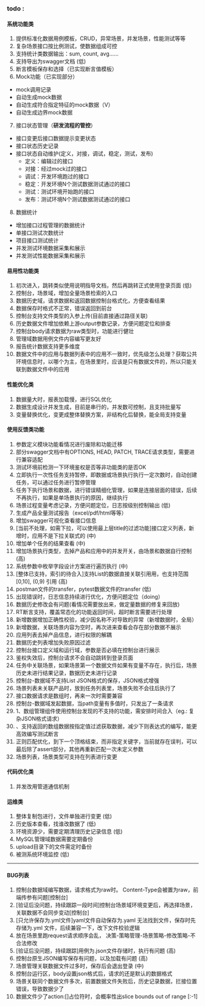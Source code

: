 ### todo :
#### 系统功能类
1. 提供标准化数据用例模板，CRUD，异常场景，并发场景，性能测试等等
2. 复杂场景接口按比例测试，使数据组成可控
3. 支持统计类数据输出：sum, count, avg……
4. 支持导出为swagger文档  (低)
5. 断言模板保存和选择（已实现断言值模板）
6. Mock功能（已实现部分）
  - mock调用记录
  - 自动生成mock数据
  - 自动生成符合指定特征的mock数据（V）
  - 自动生成边界mock数据
7. 接口状态管理（**研发流程的管控**）
  - 接口变更后接口数据提示变更状态
  - 接口状态历史记录
  - 接口状态自动维护(定义，对接，调试，稳定，测试，发布)
    - 定义：编辑过的接口
    - 对接：经过mock过的接口
    - 调试：开发环境跑过的接口
    - 稳定：开发环境N个测试数据测试通过的接口
    - 测试：测试环境开始跑的接口
    - 发布：测试环境N个测试数据测试通过的接口
8. 数据统计
  - 增加接口过程管理的数据统计
  - 单接口测试次数统计
  - 项目接口测试统计
  - 并发测试环境数据采集和展示
  - 并发测试性能数据采集和展示

#### 易用性功能类
1. 初次进入，跳转类似使用说明指导文档，然后再跳转正式使用登录页面   (低)
2. 控制台，场景域，增加全量场景检索的入口
3. 数据历史域，请求数据和返回数据控制台格式化，方便查看结果
6. 数据保存时格式不正常，错误返回到前台
7. 控制台支持文件类型的入参上传(目前直接通过路径关联)
8. 历史数据文件增加依赖上游output参数记录，方便问题定位和排查
9. 控制台body请求数据为raw类型时，功能进行健壮
10. 管理域数据用例文件内容编写更友好
11. 报告统计数据支持更多维度
12. 数据文件中的应用与数据列表中的应用不一致时，优先级怎么处理？获取公共环境信息时，以哪个为主，在场景里时，应该是只有数据文件的，所以只能关联到数据文件中的应用

#### 性能优化类
1. 数据量大时，报表加载慢，进行SQL优化
2. 数据生成设计并发生成，目前是串行的，并发数可控制，且支持批量写
3. 变量替换优化，变更成整体替换方案，非结构化后替换，能全局支持变量

#### 使用反馈类功能
1. 参数定义模块功能看情况进行废除和功能迁移
2. 部分swagger文档中有OPTIONS, HEAD, PATCH, TRACE请求类型，需要进行兼容适配
3. 测试环境前检测一下环境鉴权是否等非功能类的是否OK
4. 立即执行一次性任务支持暂停，即数据或场景执行执行一定次数时，自动创建任务，可以通过任务进行暂停管理
5. 任务下执行场景和数据，进行错误精细化管理，如果是连接层面的错误，后续不再执行，如果是单场景执行的原因，继续执行
6. 场景过程变量考虑记录，方便问题定位，日志按级别控制输出 (低)
7. 生成产品全量测试报告（excel/pdf/html等等）
8. 增加swagger可视化查看接口信息
9. [当前不处理，如需下拉，可以使用最上层title的过滤功能]接口定义列表，新增时，应用不是下拉关联式的  (中)
10. 增加单个任务的结果查看  (中)
11. 增加场景执行类型，去掉产品和应用中的并发开关，由场景和数据自行控制   (高)
12. 系统参数中枚举字段设计方案进行遍历执行  (中)
13. [整体已支持，索引的待合入]支持List的数据直接关联引用用，也支持范围[0,10], (0,9) 引用  (高)
14. postman文件的transfer，pytest数据文件的transfer   (低)
15. 出现错误时，日志信息持续进行优化，方便问题定位（doing） 
16. 数据历史修改会有问题(看情况需要放出来，做定量数据的修复来回放)
17. RT断言支持，覆盖常态化的功能返回时间，超时断言需要进行处理
18. 新增数据增加正确性校验，减少因名称不对导致的异常（新增数据时，全局）
19. 新增数据，关联场景内容为空时，再次进来查看会存在部分数据不展示
20. 应用列表去掉产品信息，进行权限的解耦
21. 数据历史列表增加失败原因过滤
22. 控制台接口定义域和运行域，参数是否必填在控制台进行展示
23. 鉴权失效后，控制台请求不会自动跳转到登录页面
24. 任务中关联场景，如果场景第一个数据文件如果有变量不存在，执行后，场景历史未进行结果记录，数据历史未进行记录
25. 控制台-数据域不支持List JSON格式的保存，JSON格式增强
26. 场景列表未关联产品时，放到任务列表里，场景失败不会往后执行了
27. 接口数据请求是数组时，再来一次时需要兼容
28. 控制台-数据域发起数据，当path变量有多值时，只发出了一条请求
29. 1、数组管理组件使用控制台发现的不支持的功能，需安排时间合入（eg.: 复杂JSON格式请求） 
30. 、支持返回的数组数据按指定值过滤获取数据，减少下则表达式的编写，能更高效编写测试断言
31. 正则匹配优化，到下一个顶格结束，而非指定关键字，当前就存在误判，可以最后除了assert部分，其他再重新匹配一次未定义参数
32. 场景列表，场景类型可支持在列表进行变更

#### 代码优化类
1. 并发改用管道通信机制

#### 运维类
1. 整体复制包进行，文件单独进行变更  (低)
2. 历史版本查看，找谁改数据了 (低)
3. 环境资源少，需要定期清理历史记录信息  (低)
4. MySQL管理域数据需要定期备份
5. upload目录下的文件需定时备份
6. 被测系统环境监控 (低)

---------------------------------------------------------------------------------------
#### BUG列表
1. 控制台数据域编写数据，请求格式为raw时。 Content-Type会被置为raw，前端传参有问题[控制台]
2. [验证后没问题，持续跟踪一段时间]控制台场景域环境变更后，再选择场景，关联数据不会同步变动[控制台]
3. [只允许保存为.yml文件]yaml文件自动保存为.yaml 无法找到文件，保存时先存储为.yml 文件，后续兼容一下，改下文件校验逻辑
4. 放在场景里跑request请求顺序会乱， 决策-策略管理-场景策略-修改策略-不合法修改
5. [验证后没问题，持续跟踪]用例为.json文件存储时，执行有问题   (高)
6. 控制台原生JSON编写保存有问题，以及加载有问题  (高)
7. 场景管理关联数据文件过多时，保存后会退出登录  (中)
8. 控制台运行区，body设置json格式后，请求的还是默认的数据格式
9. 场景关联同个数据文件多次，前置数据文件失败后，历史记录数据，拦接位置错误，导致数据少了
10. 数据文件少了action:[]占位符时，会概率性出slice bounds out of range [:-1]